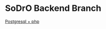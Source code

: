 # SoDrO Backend Branch


[Postgresql + php](https://softtechs.org/2020/10/01/how-to-connect-postgresql-with-xampp/)

